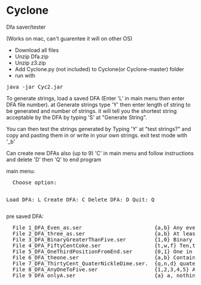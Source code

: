 # Cyclone
Dfa saver/tester

(Works on mac, can't guarentee it will on other OS)
- Download all files
- Unzip Dfa.zip
- Unzip z3.zip
- Add Cyclone.py (not included) to Cyclone(or Cyclone-master) folder
- run with 
<div><pre>
java -jar Cyc2.jar</pre></div>

To generate strings, load a saved DFA (Enter 'L' in main menu then enter DFA file number).
at Generate strings type 'Y' then enter length of string to be generated and number of strings.
it will tell you the shortest string acceptable by the DFA by typing 'S' at "Generate String".

You can then test the strings generated by Typing 'Y' at "test strings?" and copy and pasting them
in or write in your own strings. exit test mode with '_b'

Can create new DFAs also (up to 9) 'C' in main menu and follow instructions and delete 'D' 
then 'Q' to end program

main menu:
<div><pre>
  Choose option:

  Load DFA: L
  Create DFA: C
  Delete DFA: D
  Quit: Q
</pre></div>
pre saved DFA:
<div><pre>
  File 1_DFA_Even_as.ser                       {a,b} Any even number of a's.
  File 2_DFA_three_as.ser                      {a,b} At least 3 a's.
  File 3_DFA_BinaryGreaterThanFive.ser         {1,0} Binary numbers > 5.
  File 4_DFA_FiftyCentCoke.ser                 {t,w,f} Ten,twenty,fifty, make up at least 50 cent.
  File 5_DFA_OneThirdPositionFromEnd.ser       {0,1} One in third position from end.
  File 6_DFA_theone.ser                        {a,b} Contains substring abb.
  File 7_DFA_ThirtyCent_QuaterNickleDime.ser.  {q,n,d} quater, nickle, dime, make up 35c.
  File 8_DFA_AnyOneToFive.ser                  {1,2,3,4,5} Any string.
  File 9_DFA_onlyA.ser                         {a} a, nothing else.
</pre></div>

